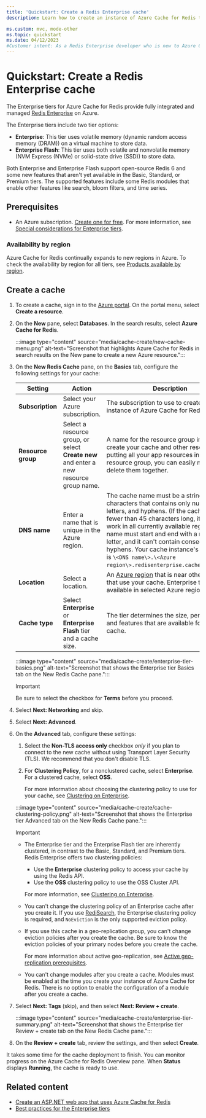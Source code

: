 ```yaml
---
title: 'Quickstart: Create a Redis Enterprise cache'
description: Learn how to create an instance of Azure Cache for Redis to use in the Enterprise tier.

ms.custom: mvc, mode-other
ms.topic: quickstart
ms.date: 04/12/2023
#Customer intent: As a Redis Enterprise developer who is new to Azure Cache for Redis, I want to create a new cache in the Enterprise tier of Azure Cache for Redis.
---
```


# Quickstart: Create a Redis Enterprise cache

The Enterprise tiers for Azure Cache for Redis provide fully integrated and managed [Redis Enterprise](https://redislabs.com/redis-enterprise/) on Azure.

The Enterprise tiers include two tier options:

- **Enterprise**: This tier uses volatile memory (dynamic random access memory (DRAM)) on a virtual machine to store data.
- **Enterprise Flash**: This tier uses both volatile and nonvolatile memory (NVM Express (NVMe) or solid-state drive (SSD)) to store data.

Both Enterprise and Enterprise Flash support open-source Redis 6 and some new features that aren't yet available in the Basic, Standard, or Premium tiers. The supported features include some Redis modules that enable other features like search, bloom filters, and time series.  

## Prerequisites

- An Azure subscription. [Create one for free](https://azure.microsoft.com/free/). For more information, see [Special considerations for Enterprise tiers](cache-overview.md#special-considerations-for-enterprise-tiers).

### Availability by region

Azure Cache for Redis continually expands to new regions in Azure. To check the availability by region for all tiers, see [Products available by region](https://azure.microsoft.com/global-infrastructure/services/?products=redis-cache&regions=all).

## Create a cache

1. To create a cache, sign in to the [Azure portal](https://portal.azure.com). On the portal menu, select **Create a resource**.

1. On the **New** pane, select **Databases**. In the search results, select **Azure Cache for Redis**.

   :::image type="content" source="media/cache-create/new-cache-menu.png" alt-text="Screenshot that highlights Azure Cache for Redis in search results on the New pane to create a new Azure resource.":::

1. On the **New Redis Cache** pane, on the **Basics** tab, configure the following settings for your cache:

   | Setting      |  Action  | Description |
   | ------------ |  ------- | -------------------------------------------------- |
   | **Subscription** | Select your Azure subscription. | The subscription to use to create the new instance of Azure Cache for Redis. |
   | **Resource group** | Select a resource group, or select **Create new** and enter a new resource group name. | A name for the resource group in which to create your cache and other resources. By putting all your app resources in one resource group, you can easily manage or delete them together. |
   | **DNS name** | Enter a name that is unique in the Azure region. | The cache name must be a string of 1 to 63 characters that contains only numbers, letters, and hyphens. (If the cache name is fewer than 45 characters long, it should work in all currently available regions.) The name must start and end with a number or letter, and it can't contain consecutive hyphens. Your cache instance's _host name_ is  `\<DNS name\>.\<Azure region\>.redisenterprise.cache.azure.net`. |
   | **Location** | Select a location. | An [Azure region](https://azure.microsoft.com/regions/) that is near other services that use your cache. Enterprise tiers are available in selected Azure regions. |
   | **Cache type** | Select **Enterprise** or **Enterprise Flash** tier and a cache size. |  The tier determines the size, performance, and features that are available for your cache. |

   :::image type="content" source="media/cache-create/enterprise-tier-basics.png" alt-text="Screenshot that shows the Enterprise tier Basics tab on the New Redis Cache pane.":::

   > [!IMPORTANT]
   > Be sure to select the checkbox for **Terms** before you proceed.
   >

1. Select **Next: Networking** and skip.

1. Select **Next: Advanced**.

1. On the **Advanced** tab, configure these settings:

   1. Select the **Non-TLS access only** checkbox _only_ if you plan to connect to the new cache without using Transport Layer Security (TLS). We recommend that you don't disable TLS.

   1. For **Clustering Policy**, for a nonclustered cache, select **Enterprise**. For a clustered cache, select **OSS**.

      For more information about choosing the clustering policy to use for your cache, see [Clustering on Enterprise](cache-best-practices-enterprise-tiers.md#clustering-on-enterprise).

   :::image type="content" source="media/cache-create/cache-clustering-policy.png" alt-text="Screenshot that shows the Enterprise tier Advanced tab on the New Redis Cache pane.":::

   > [!IMPORTANT]
   > - The Enterprise tier and the Enterprise Flash tier are inherently clustered, in contrast to the Basic, Standard, and Premium tiers. Redis Enterprise offers two clustering policies:
   >
   >   - Use the **Enterprise** clustering policy to access your cache by using the Redis API.
   >   - Use the **OSS** clustering policy to use the OSS Cluster API.
   >
   >   For more information, see [Clustering on Enterprise](cache-best-practices-enterprise-tiers.md#clustering-on-enterprise).
   >
   > - You can't change the clustering policy of an Enterprise cache after you create it. If you use [RediSearch](cache-redis-modules.md#redisearch), the Enterprise clustering policy is required, and `NoEviction` is the only supported eviction policy.
   >
   > - If you use this cache in a geo-replication group, you can't change eviction policies after you create the cache. Be sure to know the eviction policies of your primary nodes before you create the cache.
   >
   >   For more information about active geo-replication, see [Active geo-replication prerequisites](cache-how-to-active-geo-replication.md#active-geo-replication-prerequisites).
   >
   > - You can't change modules after you create a cache. Modules must be enabled at the time you create your instance of Azure Cache for Redis. There is no option to enable the configuration of a module after you create a cache.
   >

1. Select **Next: Tags** (skip), and then select **Next: Review + create**.

   :::image type="content" source="media/cache-create/enterprise-tier-summary.png" alt-text="Screenshot that shows the Enterprise tier Review + create tab on the New Redis Cache pane.":::

1. On the **Review + create** tab, review the settings, and then select **Create**.

It takes some time for the cache deployment to finish. You can monitor progress on the Azure Cache for Redis Overview pane. When **Status** displays **Running**, the cache is ready to use.
  
## Related content

- [Create an ASP.NET web app that uses Azure Cache for Redis](cache-web-app-aspnet-core-howto.md)
- [Best practices for the Enterprise tiers](cache-best-practices-enterprise-tiers.md)
